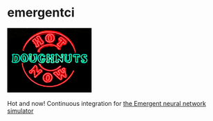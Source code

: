 # emergentci

![](hot-and-now.gif)

Hot and now! Continuous integration for [the Emergent neural network simulator](https://grey.colorado.edu/emergent)
